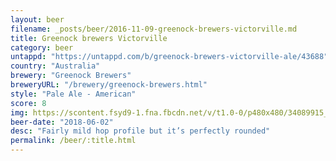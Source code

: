 ```yaml
---
layout: beer
filename: _posts/beer/2016-11-09-greenock-brewers-victorville.md
title: Greenock brewers Victorville
category: beer
untappd: "https://untappd.com/b/greenock-brewers-victorville-ale/43688"
country: "Australia"
brewery: "Greenock Brewers"
breweryURL: "/brewery/greenock-brewers.html"
style: "Pale Ale - American"
score: 8
img: https://scontent.fsyd9-1.fna.fbcdn.net/v/t1.0-0/p480x480/34089915_10156301081813745_5406855232816676864_o.jpg?_nc_cat=108&_nc_sid=e007fa&_nc_ohc=PYAZSURoN9oAX9-xnWD&_nc_ht=scontent.fsyd9-1.fna&_nc_tp=6&oh=6026daee0f86ef3d5e0902f7fa950a08&oe=5F4A8825
beer-date: "2018-06-02"
desc: "Fairly mild hop profile but it’s perfectly rounded"
permalink: /beer/:title.html
---
```

